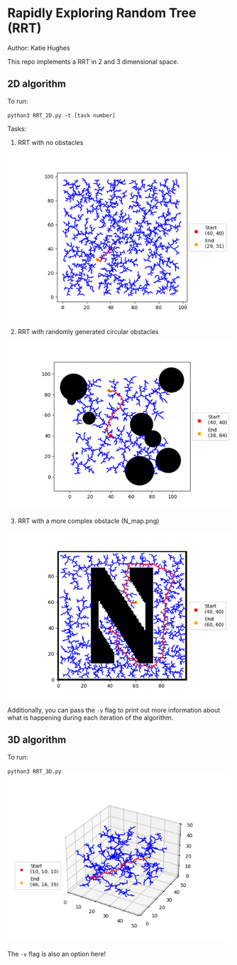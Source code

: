 # Rapidly Exploring Random Tree (RRT)
Author: Katie Hughes

This repo implements a RRT in 2 and 3 dimensional space.

## 2D algorithm
To run:

`python3 RRT_2D.py -t [task number]`

Tasks:
1. RRT with no obstacles

![Task1](images/task1.png)

2. RRT with randomly generated circular obstacles

![Task2](images/task2.png)

3. RRT with a more complex obstacle (N_map.png)

![Task3](images/task3.png)


Additionally, you can pass the `-v` flag to print out more information about what is happening during each iteration of the algorithm.

## 3D algorithm

To run:

`python3 RRT_3D.py`
![3D](images/3d.png)

The `-v` flag is also an option here!